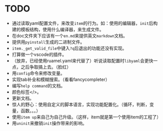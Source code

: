 TODO
===========================
- 通过读取yaml配置文件，来改变`item`的行为。如：使用的编辑器，`init`后构建的模板结构，使用什么编译器，来生成文件。
- 在doc文件夹下应该有一个`en.md`来提供英文`markdown`文档。
- 提供用`pyinstall`生成的二进制文件。
- `item._get_valid_file`中键入`?q`后退出的功能还没有实现。
- 打算做一个vscode的插件。
- （放弃，已经使用ruamel.yaml来代替了）听说读取配置时`libyaml`会更快一点，之后争取搞上去。（脸红）
- 用`config`命令来修改变量。
- 实现tab补全和模糊搜索。（看看fancycompleter）
- 编写`help command`的文档。
- 颜色标签</>。
- 更新文档。
- 惊人的野心：使用自定义的脚本语言，实现功能配置化。（循环，判断，变量，函数。。。）
- 使用`item up`来自己为自己升级。（这样，item就是第一个使用item的工程了）
- 用`uninit`来撤销`init`操作带来的影响。